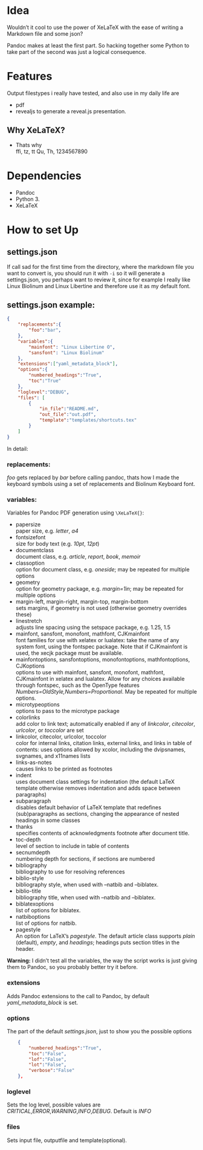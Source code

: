 # Idea

Wouldn’t it cool to use the power of XeLaTeX with the ease of
writing a Markdown file and some json?

Pandoc makes at least the first part. So hacking together some Python to
take part of the second was just a logical consequence.

# Features
Output filestypes i really have tested, and also use in my daily life are

 - pdf
 - revealjs 
   to generate a reveal.js presentation.

## Why XeLaTeX?

  - Thats why  
    ffi, tz, tt Qu, Th, 1234567890

# Dependencies

  - Pandoc
  - Python 3.
  - XeLaTeX

# How to set Up

## settings.json

If call sad for the first time from the directory, where the markdown
file you want to convert is, you should run it with `-i` so it will generate a settings.json, you
perhaps want to review it, since for example I really like Linux
Biolinum and Linux Libertine and therefore use it as my default font.

## settings.json example:

``` json
{
    "replacements":{
        "foo":"bar",
    },
    "variables":{
        "mainfont": "Linux Libertine O",
        "sansfont": "Linux Biolinum"
    },
    "extensions":["yaml_metadata_block"],
    "options":{
        "numbered_headings":"True",
        "toc":"True"
    },
    "loglevel":"DEBUG",
    "files": [
        {
            "in_file":"README.md",
            "out_file":"out.pdf",
            "template":"templates/shortcuts.tex"
        }
    ]
}
```

In detail:

### replacements:

*foo* gets replaced by *bar* before calling pandoc, thats how I made the
keyboard symbols using a set of replacements and Biolinum Keyboard font.

### variables:

Variables for Pandoc PDF generation using `\XeLaTeX{}`:

  - papersize  
    paper size, e.g. *letter*, *a4*
  - fontsizefont  
    size for body text (e.g. *10pt*, *12pt*)
  - documentclass  
    document class, e.g. *article*, *report*, *book*, *memoir*
  - classoption  
    option for document class, e.g. *oneside*; may be repeated for
    multiple options
  - geometry  
    option for geometry package, e.g. *margin=1in*; may be repeated for
    multiple options
  - margin-left, margin-right, margin-top, margin-bottom  
    sets margins, if geometry is not used (otherwise geometry overrides
    these)
  - linestretch  
    adjusts line spacing using the setspace package, e.g. 1.25, 1.5
  - mainfont, sansfont, monofont, mathfont, CJKmainfont  
    font families for use with xelatex or lualatex: take the name of any
    system font, using the fontspec package. Note that if CJKmainfont is
    used, the xecjk package must be available.
  - mainfontoptions, sansfontoptions, monofontoptions, mathfontoptions,
    CJKoptions  
    options to use with mainfont, sansfont, monofont, mathfont,
    CJKmainfont in xelatex and lualatex. Allow for any choices available
    through fontspec, such as the OpenType features
    *Numbers=OldStyle,Numbers=Proportional*. May be repeated for
    multiple options.
  - microtypeoptions  
    options to pass to the microtype package
  - colorlinks  
    add color to link text; automatically enabled if any of *linkcolor*,
    *citecolor*, *urlcolor*, or *toccolor* are set
  - linkcolor, citecolor, urlcolor, toccolor  
    color for internal links, citation links, external links, and links
    in table of contents: uses options allowed by xcolor, including the
    dvipsnames, svgnames, and x11names lists
  - links-as-notes  
    causes links to be printed as footnotes
  - indent  
    uses document class settings for indentation (the default LaTeX
    template otherwise removes indentation and adds space between
    paragraphs)
  - subparagraph  
    disables default behavior of LaTeX template that redefines
    (sub)paragraphs as sections, changing the appearance of nested
    headings in some classes
  - thanks  
    specifies contents of acknowledgments footnote after document title.
  - toc-depth  
    level of section to include in table of contents
  - secnumdepth  
    numbering depth for sections, if sections are numbered
  - bibliography  
    bibliography to use for resolving references
  - biblio-style  
    bibliography style, when used with –natbib and –biblatex.
  - biblio-title  
    bibliography title, when used with –natbib and –biblatex.
  - biblatexoptions  
    list of options for biblatex.
  - natbiboptions  
    list of options for natbib.
  - pagestyle  
    An option for LaTeX’s *pagestyle*. The default article class
    supports *plain* (default), *empty*, and *headings*; headings puts
    section titles in the header.

**Warning:** I didn’t test all the variables, the way the script works
is just giving them to Pandoc, so you probably better try it before.

### extensions

Adds Pandoc extensions to the call to Pandoc, by default
*yaml\_metadata\_block* is set.

### options

The part of the default *settings.json*, just to show you the possible
options

``` json
    {
        "numbered_headings":"True",
        "toc":"False",
        "lof":"False",
        "lot":"False",
        "verbose":"False"
    },
```

### loglevel

Sets the log level, possible values are
*CRITICAL*,*ERROR*,*WARNING*,*INFO*,*DEBUG*. Default is *INFO*

### files

Sets input file, outputfile and template(optional).


